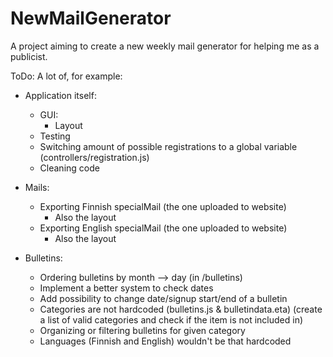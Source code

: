 # NewMailGenerator
A project aiming to create a new weekly mail generator for helping me as a publicist.

ToDo: A lot of, for example:
- Application itself:
    - GUI:
        - Layout
    - Testing
    - Switching amount of possible registrations to a global variable (controllers/registration.js)
    - Cleaning code

- Mails:
    - Exporting Finnish specialMail (the one uploaded to website)
        - Also the layout
    - Exporting English specialMail (the one uploaded to website)
        - Also the layout

- Bulletins:
    - Ordering bulletins by month --> day (in /bulletins)
    - Implement a better system to check dates
    - Add possibility to change date/signup start/end of a bulletin
    - Categories are not hardcoded (bulletins.js & bulletindata.eta) (create a list of valid categories and check if the item is not included in)
    - Organizing or filtering bulletins for given category
    - Languages (Finnish and English) wouldn't be that hardcoded